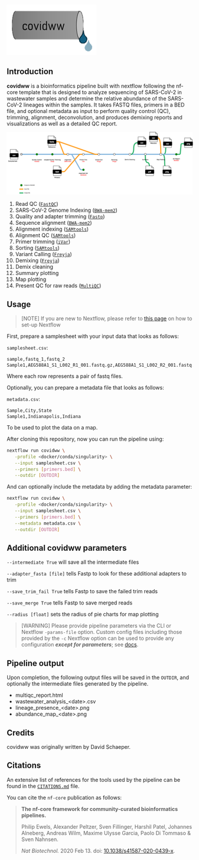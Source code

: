 ![logo](docs/images/covidww_logo.png)

## Introduction

**covidww** is a bioinformatics pipeline built with nextflow following the nf-core template that is designed to analyze
sequencing of SARS-CoV-2 in wastewater samples and determine the relative abundance of the SARS-CoV-2 lineages within
the samples. It takes FASTQ files, primers in a BED file, and optional metadata as input to perform
quality control (QC), trimming, alignment, deconvolution, and produces demixing reports and visualizations
as well as a detailed QC report.

![covidww tube map](docs/images/covidww.png)

1. Read QC ([`FastQC`](https://www.bioinformatics.babraham.ac.uk/projects/fastqc/))
2. SARS-CoV-2 Genome Indexing ([`BWA-mem2`](https://github.com/bwa-mem2/bwa-mem2))
3. Quality and adapter trimming ([`Fastp`](https://github.com/OpenGene/fastp))
4. Sequence alignment ([`BWA-mem2`](https://github.com/bwa-mem2/bwa-mem2))
5. Alignment indexing ([`SAMtools`](https://www.htslib.org/))
6. Alignment QC ([`SAMtools`](https://www.htslib.org/))
7. Primer trimming ([`iVar`](https://andersen-lab.github.io/ivar/html/index.html))
8. Sorting ([`SAMtools`](https://www.htslib.org/))
9. Variant Calling ([`Freyja`](https://github.com/andersen-lab/Freyja/tree/main/freyja))
10. Demixing ([`Freyja`](https://github.com/andersen-lab/Freyja/tree/main/freyja))
11. Demix cleaning
12. Summary plotting
13. Map plotting
14. Present QC for raw reads ([`MultiQC`](http://multiqc.info/))

## Usage

> [NOTE]
> If you are new to Nextflow, please refer to [this page](https://nf-co.re/docs/usage/installation) on how to set-up
> Nextflow

First, prepare a samplesheet with your input data that looks as follows:

`samplesheet.csv`:

```csv
sample,fastq_1,fastq_2
Sample1,AEG588A1_S1_L002_R1_001.fastq.gz,AEG588A1_S1_L002_R2_001.fastq.gz
```

Where each row represents a pair of fastq files.

Optionally, you can prepare a metadata file that looks as follows:

`metadata.csv`:

```csv
Sample,City,State
Sample1,Indianapolis,Indiana
```

To be used to plot the data on a map.

After cloning this repository, now you can run the pipeline using:

```bash
nextflow run covidww \
   -profile <docker/conda/singularity> \
   --input samplesheet.csv \
   --primers [primers.bed] \
   --outdir [OUTDIR]
```

And can optionally include the metadata by adding the metadata parameter:

```bash
nextflow run covidww \
   -profile <docker/conda/singularity> \
   --input samplesheet.csv \
   --primers [primers.bed] \
   --metadata metadata.csv \
   --outdir [OUTDIR]
```

## Additional covidww parameters
```--intermediate True``` will save all the intermediate files

```--adapter_fasta [file]``` tells Fastp to look for these additional adapters to trim

```--save_trim_fail True``` tells Fastp to save the failed trim reads

```--save_merge True``` tells Fastp to save merged reads

```--radius [float]``` sets the radius of pie charts for map plotting




> [WARNING]
> Please provide pipeline parameters via the CLI or Nextflow `-params-file` option. Custom config files including those
> provided by the `-c` Nextflow option can be used to provide any configuration _**except for parameters**_;
> see [docs](https://nf-co.re/usage/configuration#custom-configuration-files).

## Pipeline output

Upon completion, the following output files will be saved in the ```OUTDIR```, and optionally the intermediate files
generated by the pipeline.

- multiqc_report.html
- wastewater_analysis_\<date\>.csv
- lineage_presence_\<date\>.png
- abundance_map_\<date\>.png

## Credits

covidww was originally written by David Schaeper.

## Citations

An extensive list of references for the tools used by the pipeline can be found in the [`CITATIONS.md`](CITATIONS.md)
file.

You can cite the `nf-core` publication as follows:

> **The nf-core framework for community-curated bioinformatics pipelines.**
>
> Philip Ewels, Alexander Peltzer, Sven Fillinger, Harshil Patel, Johannes Alneberg, Andreas Wilm, Maxime Ulysse Garcia,
> Paolo Di Tommaso & Sven Nahnsen.
>
> _Nat Biotechnol._ 2020 Feb 13. doi: [10.1038/s41587-020-0439-x](https://dx.doi.org/10.1038/s41587-020-0439-x).
